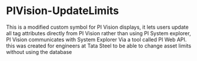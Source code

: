 # PIVision-UpdateLimits
This is a modified custom symbol for PI Vision displays, it lets users update all tag attributes directly from PI Vision rather than using PI System explorer, PI Vision communicates with System Explorer Via a tool called PI Web API. this was created for engineers at Tata Steel to be able to change asset limits without using the database
